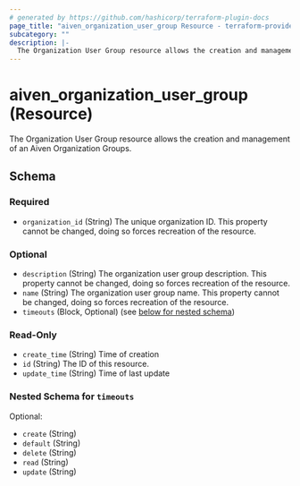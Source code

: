 ```yaml
---
# generated by https://github.com/hashicorp/terraform-plugin-docs
page_title: "aiven_organization_user_group Resource - terraform-provider-aiven"
subcategory: ""
description: |-
  The Organization User Group resource allows the creation and management of an Aiven Organization Groups.
---
```


# aiven_organization_user_group (Resource)

The Organization User Group resource allows the creation and management of an Aiven Organization Groups.



<!-- schema generated by tfplugindocs -->
## Schema

### Required

- `organization_id` (String) The unique organization ID. This property cannot be changed, doing so forces recreation of the resource.

### Optional

- `description` (String) The organization user group description. This property cannot be changed, doing so forces recreation of the resource.
- `name` (String) The organization user group name. This property cannot be changed, doing so forces recreation of the resource.
- `timeouts` (Block, Optional) (see [below for nested schema](#nestedblock--timeouts))

### Read-Only

- `create_time` (String) Time of creation
- `id` (String) The ID of this resource.
- `update_time` (String) Time of last update

<a id="nestedblock--timeouts"></a>
### Nested Schema for `timeouts`

Optional:

- `create` (String)
- `default` (String)
- `delete` (String)
- `read` (String)
- `update` (String)
